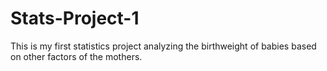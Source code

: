 # Stats-Project-1
This is my first statistics project analyzing the birthweight of babies based on other factors of the mothers.
